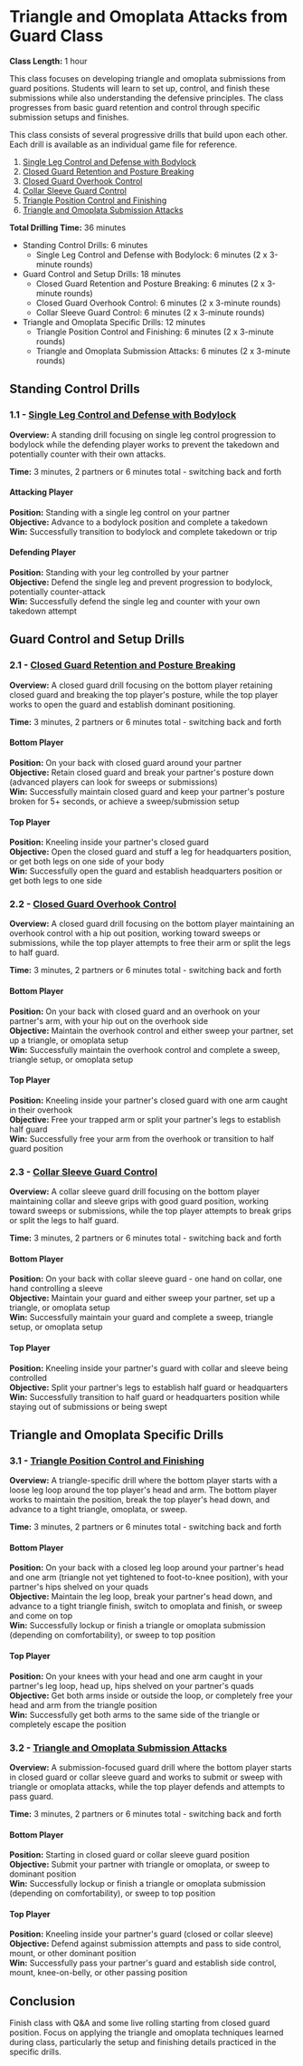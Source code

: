 # Triangle and Omoplata Attacks from Guard Class
**Class Length:** 1 hour

This class focuses on developing triangle and omoplata submissions from guard positions. Students will learn to set up, control, and finish these submissions while also understanding the defensive principles. The class progresses from basic guard retention and control through specific submission setups and finishes.

This class consists of several progressive drills that build upon each other. Each drill is available as an individual game file for reference.

1. [Single Leg Control and Defense with Bodylock](https://mennlo.github.io/grappling-games/md-viewer.html?file=games/standing/single-leg-control-and-defense-add-bodylock.md)
2. [Closed Guard Retention and Posture Breaking](https://mennlo.github.io/grappling-games/md-viewer.html?file=games/guard/closed/closed-guard-retention-and-posture-breaking.md)
3. [Closed Guard Overhook Control](https://mennlo.github.io/grappling-games/md-viewer.html?file=games/guard/closed/closed-guard-overhook-control.md)
4. [Collar Sleeve Guard Control](https://mennlo.github.io/grappling-games/md-viewer.html?file=games/guard/supine/collar-sleeve-guard-control.md)
5. [Triangle Position Control and Finishing](https://mennlo.github.io/grappling-games/md-viewer.html?file=games/guard/supine/triangle-position-control-and-finishing.md)
6. [Triangle and Omoplata Submission Attacks](https://mennlo.github.io/grappling-games/md-viewer.html?file=games/guard/supine/triangle-and-omoplata-submission-attacks.md)

**Total Drilling Time:** 36 minutes
- Standing Control Drills: 6 minutes
  - Single Leg Control and Defense with Bodylock: 6 minutes (2 x 3-minute rounds)
- Guard Control and Setup Drills: 18 minutes
  - Closed Guard Retention and Posture Breaking: 6 minutes (2 x 3-minute rounds)
  - Closed Guard Overhook Control: 6 minutes (2 x 3-minute rounds)
  - Collar Sleeve Guard Control: 6 minutes (2 x 3-minute rounds)
- Triangle and Omoplata Specific Drills: 12 minutes
  - Triangle Position Control and Finishing: 6 minutes (2 x 3-minute rounds)
  - Triangle and Omoplata Submission Attacks: 6 minutes (2 x 3-minute rounds)

## Standing Control Drills

### 1.1 - [Single Leg Control and Defense with Bodylock](https://mennlo.github.io/grappling-games/md-viewer.html?file=games/standing/single-leg-control-and-defense-add-bodylock.md)

**Overview:** A standing drill focusing on single leg control progression to bodylock while the defending player works to prevent the takedown and potentially counter with their own attacks.

**Time:** 3 minutes, 2 partners or 6 minutes total - switching back and forth

#### Attacking Player
**Position:** Standing with a single leg control on your partner  
**Objective:** Advance to a bodylock position and complete a takedown  
**Win:** Successfully transition to bodylock and complete takedown or trip

#### Defending Player  
**Position:** Standing with your leg controlled by your partner  
**Objective:** Defend the single leg and prevent progression to bodylock, potentially counter-attack  
**Win:** Successfully defend the single leg and counter with your own takedown attempt

## Guard Control and Setup Drills

### 2.1 - [Closed Guard Retention and Posture Breaking](https://mennlo.github.io/grappling-games/md-viewer.html?file=games/guard/closed/closed-guard-retention-and-posture-breaking.md)

**Overview:** A closed guard drill focusing on the bottom player retaining closed guard and breaking the top player's posture, while the top player works to open the guard and establish dominant positioning.

**Time:** 3 minutes, 2 partners or 6 minutes total - switching back and forth

#### Bottom Player
**Position:** On your back with closed guard around your partner  
**Objective:** Retain closed guard and break your partner's posture down (advanced players can look for sweeps or submissions)  
**Win:** Successfully maintain closed guard and keep your partner's posture broken for 5+ seconds, or achieve a sweep/submission setup

#### Top Player
**Position:** Kneeling inside your partner's closed guard  
**Objective:** Open the closed guard and stuff a leg for headquarters position, or get both legs on one side of your body  
**Win:** Successfully open the guard and establish headquarters position or get both legs to one side

### 2.2 - [Closed Guard Overhook Control](https://mennlo.github.io/grappling-games/md-viewer.html?file=games/guard/closed/closed-guard-overhook-control.md)

**Overview:** A closed guard drill focusing on the bottom player maintaining an overhook control with a hip out position, working toward sweeps or submissions, while the top player attempts to free their arm or split the legs to half guard.

**Time:** 3 minutes, 2 partners or 6 minutes total - switching back and forth

#### Bottom Player
**Position:** On your back with closed guard and an overhook on your partner's arm, with your hip out on the overhook side  
**Objective:** Maintain the overhook control and either sweep your partner, set up a triangle, or omoplata setup  
**Win:** Successfully maintain the overhook control and complete a sweep, triangle setup, or omoplata setup

#### Top Player
**Position:** Kneeling inside your partner's closed guard with one arm caught in their overhook  
**Objective:** Free your trapped arm or split your partner's legs to establish half guard  
**Win:** Successfully free your arm from the overhook or transition to half guard position

### 2.3 - [Collar Sleeve Guard Control](https://mennlo.github.io/grappling-games/md-viewer.html?file=games/guard/supine/collar-sleeve-guard-control.md)

**Overview:** A collar sleeve guard drill focusing on the bottom player maintaining collar and sleeve grips with good guard position, working toward sweeps or submissions, while the top player attempts to break grips or split the legs to half guard.

**Time:** 3 minutes, 2 partners or 6 minutes total - switching back and forth

#### Bottom Player
**Position:** On your back with collar sleeve guard - one hand on collar, one hand controlling a sleeve  
**Objective:** Maintain your guard and either sweep your partner, set up a triangle, or omoplata setup  
**Win:** Successfully maintain your guard and complete a sweep, triangle setup, or omoplata setup

#### Top Player
**Position:** Kneeling inside your partner's guard with collar and sleeve being controlled  
**Objective:** Split your partner's legs to establish half guard or headquarters  
**Win:** Successfully transition to half guard or headquarters position while staying out of submissions or being swept

## Triangle and Omoplata Specific Drills

### 3.1 - [Triangle Position Control and Finishing](https://mennlo.github.io/grappling-games/md-viewer.html?file=games/guard/supine/triangle-position-control-and-finishing.md)

**Overview:** A triangle-specific drill where the bottom player starts with a loose leg loop around the top player's head and arm. The bottom player works to maintain the position, break the top player's head down, and advance to a tight triangle, omoplata, or sweep.

**Time:** 3 minutes, 2 partners or 6 minutes total - switching back and forth

#### Bottom Player
**Position:** On your back with a closed leg loop around your partner's head and one arm (triangle not yet tightened to foot-to-knee position), with your partner's hips shelved on your quads  
**Objective:** Maintain the leg loop, break your partner's head down, and advance to a tight triangle finish, switch to omoplata and finish, or sweep and come on top  
**Win:** Successfully lockup or finish a triangle or omoplata submission (depending on comfortability), or sweep to top position

#### Top Player
**Position:** On your knees with your head and one arm caught in your partner's leg loop, head up, hips shelved on your partner's quads  
**Objective:** Get both arms inside or outside the loop, or completely free your head and arm from the triangle position  
**Win:** Successfully get both arms to the same side of the triangle or completely escape the position

### 3.2 - [Triangle and Omoplata Submission Attacks](https://mennlo.github.io/grappling-games/md-viewer.html?file=games/guard/supine/triangle-and-omoplata-submission-attacks.md)

**Overview:** A submission-focused guard drill where the bottom player starts in closed guard or collar sleeve guard and works to submit or sweep with triangle or omoplata attacks, while the top player defends and attempts to pass guard.

**Time:** 3 minutes, 2 partners or 6 minutes total - switching back and forth

#### Bottom Player
**Position:** Starting in closed guard or collar sleeve guard position  
**Objective:** Submit your partner with triangle or omoplata, or sweep to dominant position  
**Win:** Successfully lockup or finish a triangle or omoplata submission (depending on comfortability), or sweep to top position

#### Top Player
**Position:** Kneeling inside your partner's guard (closed or collar sleeve)  
**Objective:** Defend against submission attempts and pass to side control, mount, or other dominant position  
**Win:** Successfully pass your partner's guard and establish side control, mount, knee-on-belly, or other passing position

## Conclusion

Finish class with Q&A and some live rolling starting from closed guard position. Focus on applying the triangle and omoplata techniques learned during class, particularly the setup and finishing details practiced in the specific drills.